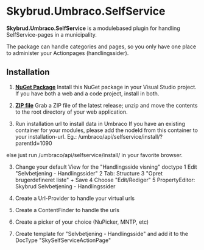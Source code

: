 Skybrud.Umbraco.SelfService
========================

**Skybrud.Umbraco.SelfService** is a modulebased plugin for handling SelfService-pages in a municipality.

The package can handle categories and pages, so you only have one place to administer your Actionpages (handlingssider).

## Installation

1. [**NuGet Package**][NuGetPackage]
Install this NuGet package in your Visual Studio project. If you have both a web and a code project, install in both.

1. [**ZIP file**][GitHubRelease]
Grab a ZIP file of the latest release; unzip and move the contents to the root directory of your web application.

2. Run installation url to install data in Umbraco
If you have an existing container for your modules, please add the nodeId from this container to your installation-url. Eg.: /umbraco/api/selfservice/install/?parentId=1090

else just run /umbraco/api/selfservice/install/ in your favorite browser.

3. Change your default View for the "Handlingsside visning" doctype
  1 Edit "Selvbetjening - Handlingssider"
  2 Tab: Structure
  3 "Opret brugerdefineret liste" + Save
  4 Choose "Edit/Rediger"
  5 PropertyEditor: Skybrud Selvbetjening - Handlingssider

4. Create a Url-Provider to handle your virtual urls

5. Create a ContentFinder to handle the urls

6. Create a picker of your choice (NuPicker, MNTP, etc)

7. Create template for "Selvbetjening - Handlingsside" and add it to the DocType "SkySelfServiceActionPage"





[NuGetPackage]: https://www.nuget.org/packages/Skybrud.Umbraco.SelfService
[GitHubRelease]: https://github.com/skybrud/Skybrud.Umbraco.SelfService

